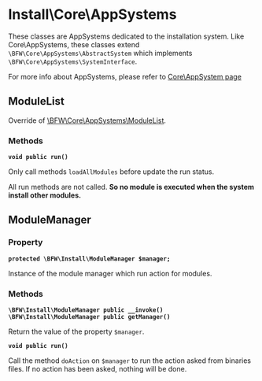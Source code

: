 # Install\Core\AppSystems

These classes are AppSystems dedicated to the installation system.
Like Core\AppSystems, these classes extend `\BFW\Core\AppSystems\AbstractSystem` which implements `\BFW\Core\AppSystems\SystemInterface`.

For more info about AppSystems, please refer to [Core\AppSystem page](../core-classes/AppSystems.md)

## ModuleList

Override of [\BFW\Core\AppSystems\ModuleList](../core-classes/AppSystems.md#ModuleList).

### Methods

__`void public run()`__

Only call methods `loadAllModules` before update the run status.

All run methods are not called. **So no module is executed when the system install other modules.**

## ModuleManager

### Property

__`protected \BFW\Install\ModuleManager $manager;`__

Instance of the module manager which run action for modules.

### Methods

__`\BFW\Install\ModuleManager public __invoke()`__  
__`\BFW\Install\ModuleManager public getManager()`__

Return the value of the property `$manager`.

__`void public run()`__

Call the method `doAction` on `$manager` to run the action asked from binaries files. If no action has been asked, nothing will be done.

